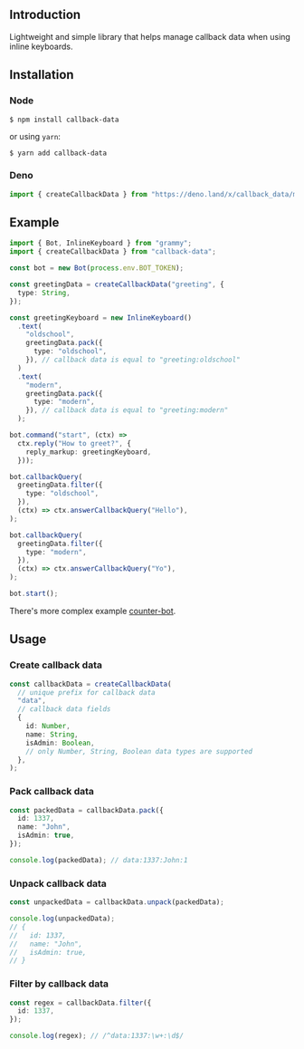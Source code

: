 ## Introduction

Lightweight and simple library that helps manage callback data when using inline
keyboards.

## Installation

### Node

```
$ npm install callback-data
```

or using `yarn`:

```
$ yarn add callback-data
```

### Deno

```ts
import { createCallbackData } from "https://deno.land/x/callback_data/mod.ts";
```

## Example

```ts
import { Bot, InlineKeyboard } from "grammy";
import { createCallbackData } from "callback-data";

const bot = new Bot(process.env.BOT_TOKEN);

const greetingData = createCallbackData("greeting", {
  type: String,
});

const greetingKeyboard = new InlineKeyboard()
  .text(
    "oldschool",
    greetingData.pack({
      type: "oldschool",
    }), // callback data is equal to "greeting:oldschool"
  )
  .text(
    "modern",
    greetingData.pack({
      type: "modern",
    }), // callback data is equal to "greeting:modern"
  );

bot.command("start", (ctx) =>
  ctx.reply("How to greet?", {
    reply_markup: greetingKeyboard,
  }));

bot.callbackQuery(
  greetingData.filter({
    type: "oldschool",
  }),
  (ctx) => ctx.answerCallbackQuery("Hello"),
);

bot.callbackQuery(
  greetingData.filter({
    type: "modern",
  }),
  (ctx) => ctx.answerCallbackQuery("Yo"),
);

bot.start();
```

There's more complex example
[counter-bot](https://github.com/deptyped/callback-data/blob/main/examples/counter-bot.ts).

## Usage

### Create callback data

```ts
const callbackData = createCallbackData(
  // unique prefix for callback data
  "data",
  // callback data fields
  {
    id: Number,
    name: String,
    isAdmin: Boolean,
    // only Number, String, Boolean data types are supported
  },
);
```

### Pack callback data

```ts
const packedData = callbackData.pack({
  id: 1337,
  name: "John",
  isAdmin: true,
});

console.log(packedData); // data:1337:John:1
```

### Unpack callback data

```ts
const unpackedData = callbackData.unpack(packedData);

console.log(unpackedData);
// {
//   id: 1337,
//   name: "John",
//   isAdmin: true,
// }
```

### Filter by callback data

```ts
const regex = callbackData.filter({
  id: 1337,
});

console.log(regex); // /^data:1337:\w+:\d$/
```
